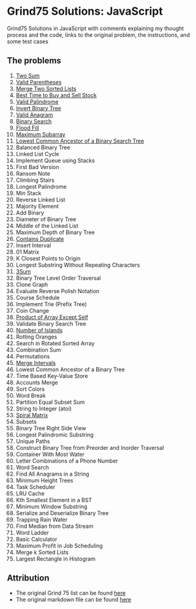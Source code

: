 # Grind75 Solutions: JavaScript

Grind75 Solutions in JavaScript with comments explaining my thought process and the code, links to the original problem, the instructions, and some test cases

## The problems
1. [Two Sum](https://github.com/20jasper/codewars-and-leetcode/blob/main/LeetCode/1-2sum.js)
2. [Valid Parentheses](https://github.com/20jasper/codewars-and-leetcode/blob/main/LeetCode/20-validParentheses.js)
3. [Merge Two Sorted Lists](https://github.com/20jasper/codewars-and-leetcode/blob/main/LeetCode/21-mergeTwoSortedLists.js)
4. [Best Time to Buy and Sell Stock](https://github.com/20jasper/codewars-and-leetcode/blob/main/LeetCode/121-bestTimeToSellAndBuyStock.js)
5. [Valid Palindrome](https://github.com/20jasper/codewars-and-leetcode/blob/main/LeetCode/125-validPalindrome.js)
6. [Invert Binary Tree](https://github.com/20jasper/codewars-and-leetcode/blob/47634f23a4ea9a45a9bcf43c8a16eb516f2f9949/LeetCode/226-invertBinaryTree.js)
7. [Valid Anagram](https://github.com/20jasper/codewars-and-leetcode/blob/main/LeetCode/242-validAnagram.js)
8. [Binary Search](https://github.com/20jasper/codewars-and-leetcode/blob/47634f23a4ea9a45a9bcf43c8a16eb516f2f9949/LeetCode/704-binarySearch.js)
9. [Flood Fill](https://github.com/20jasper/codewars-and-leetcode/blob/main/LeetCode/733-floodFill.js)
10. [Maximum Subarray](https://github.com/20jasper/codewars-and-leetcode/blob/a6ba1fa2a4a8cab3bcef31ac5e6cff4187be7b43/LeetCode/53-maximumSubarray.js)
11. [Lowest Common Ancestor of a Binary Search Tree](https://github.com/20jasper/codewars-and-leetcode/blob/70e7232f81/LeetCode/235-lowestCommonAncestorOfABinarySearchTree.js)
12. Balanced Binary Tree
13. Linked List Cycle
14. Implement Queue using Stacks
15. First Bad Version
16. Ransom Note
17. Climbing Stairs
18. Longest Palindrome
19. Min Stack
20. Reverse Linked List
21. Majority Element
22. Add Binary
23. Diameter of Binary Tree
24. Middle of the Linked List
25. Maximum Depth of Binary Tree
26. [Contains Duplicate](https://github.com/20jasper/codewars-and-leetcode/blob/main/LeetCode/217-containsDuplicate.js)
27. Insert Interval
28. 01 Matrix
29. K Closest Points to Origin
30. Longest Substring Without Repeating Characters
31. [3Sum](https://github.com/20jasper/codewars-and-leetcode/blob/main/LeetCode/15-3sum.js)
32. Binary Tree Level Order Traversal
33. Clone Graph
34. Evaluate Reverse Polish Notation
35. Course Schedule
36. Implement Trie (Prefix Tree)
37. Coin Change
38. [Product of Array Except Self](https://github.com/20jasper/codewars-and-leetcode/blob/main/LeetCode/238-productOfArrayExceptSelf.js)
39. Validate Binary Search Tree
40. [Number of Islands](https://github.com/20jasper/codewars-and-leetcode/blob/main/LeetCode/200-numberOfIslands.js)
41. Rotting Oranges
42. Search in Rotated Sorted Array
43. Combination Sum
44. Permutations
45. [Merge Intervals](https://github.com/20jasper/codewars-and-leetcode/blob/main/LeetCode/56-mergeIntervals.js)
46. Lowest Common Ancestor of a Binary Tree
47. Time Based Key-Value Store
48. Accounts Merge
49. Sort Colors
50. Word Break
51. Partition Equal Subset Sum
52. String to Integer (atoi)
53. [Spiral Matrix](https://github.com/20jasper/codewars-and-leetcode/blob/main/LeetCode/54-spiralMatrix.js)
54. Subsets
55. Binary Tree Right Side View
56. Longest Palindromic Substring
57. Unique Paths
58. Construct Binary Tree from Preorder and Inorder Traversal
59. Container With Most Water
60. Letter Combinations of a Phone Number
61. Word Search
62. Find All Anagrams in a String
63. Minimum Height Trees
64. Task Scheduler
65. LRU Cache
66. Kth Smallest Element in a BST
67. Minimum Window Substring
68. Serialize and Deserialize Binary Tree
69. Trapping Rain Water
70. Find Median from Data Stream
71. Word Ladder
72. Basic Calculator
73. Maximum Profit in Job Scheduling
74. Merge k Sorted Lists
75. Largest Rectangle in Histogram

## Attribution
- The original Grind 75 list can be found [here](https://www.techinterviewhandbook.org/grind75)
- The original markdown file can be found [here](https://github.com/curtisbarnard/leetcode-grind75-javascript)
